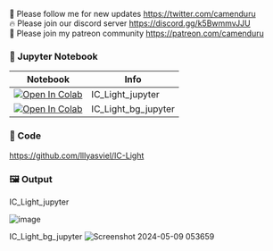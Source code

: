 🐣 Please follow me for new updates https://twitter.com/camenduru <br />
🔥 Please join our discord server https://discord.gg/k5BwmmvJJU <br />
🥳 Please join my patreon community https://patreon.com/camenduru <br />

### 🍊 Jupyter Notebook

| Notebook | Info
| --- | --- |
[![Open In Colab](https://colab.research.google.com/assets/colab-badge.svg)](https://colab.research.google.com/github/camenduru/IC-Light-jupyter/blob/main/IC_Light_jupyter.ipynb) | IC_Light_jupyter
[![Open In Colab](https://colab.research.google.com/assets/colab-badge.svg)](https://colab.research.google.com/github/camenduru/IC-Light-jupyter/blob/main/IC_Light_bg_jupyter.ipynb) | IC_Light_bg_jupyter

### 🧬 Code
https://github.com/lllyasviel/IC-Light

### 🖼 Output
IC_Light_jupyter

![image](https://github.com/camenduru/IC-Light-jupyter/assets/54370274/88eae25d-7c3b-49fc-b13c-8c1474216478)

IC_Light_bg_jupyter
![Screenshot 2024-05-09 053659](https://github.com/camenduru/IC-Light-jupyter/assets/54370274/7f957356-be26-4066-b45f-1073d0cabe06)
